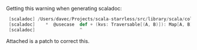 Getting this warning when generating scaladoc:

```scala
 [scaladoc] /Users/davec/Projects/scala-starrless/src/library/scala/collection/MapLike.scala:286: warning: @usecase + does not match commented symbol: ++
 [scaladoc]    *  @usecase  def + (kvs: Traversable[(A, B)]): Map[A, B]
 [scaladoc]                 ^
```


Attached is a patch to correct this.
